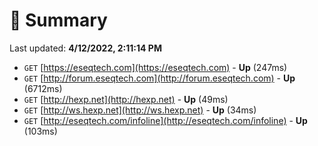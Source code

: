 # 📖 Summary
Last updated: **4/12/2022, 2:11:14 PM**

- `GET` [https://eseqtech.com](https://eseqtech.com) - **Up** (247ms)
- `GET` [http://forum.eseqtech.com](http://forum.eseqtech.com) - **Up** (6712ms)
- `GET` [http://hexp.net](http://hexp.net) - **Up** (49ms)
- `GET` [http://ws.hexp.net](http://ws.hexp.net) - **Up** (34ms)
- `GET` [http://eseqtech.com/infoline](http://eseqtech.com/infoline) - **Up** (103ms)
